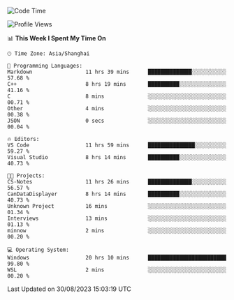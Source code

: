 <!--START_SECTION:waka-->
![Code Time](http://img.shields.io/badge/Code%20Time-1%2C210%20hrs%2019%20mins-blue)

![Profile Views](http://img.shields.io/badge/Profile%20Views-0-blue)

📊 **This Week I Spent My Time On** 

```text
🕑︎ Time Zone: Asia/Shanghai

💬 Programming Languages: 
Markdown                 11 hrs 39 mins      ██████████████░░░░░░░░░░░   57.68 % 
C++                      8 hrs 19 mins       ██████████░░░░░░░░░░░░░░░   41.16 % 
C                        8 mins              ░░░░░░░░░░░░░░░░░░░░░░░░░   00.71 % 
Other                    4 mins              ░░░░░░░░░░░░░░░░░░░░░░░░░   00.38 % 
JSON                     0 secs              ░░░░░░░░░░░░░░░░░░░░░░░░░   00.04 % 

🔥 Editors: 
VS Code                  11 hrs 59 mins      ███████████████░░░░░░░░░░   59.27 % 
Visual Studio            8 hrs 14 mins       ██████████░░░░░░░░░░░░░░░   40.73 % 

🐱‍💻 Projects: 
CS-Notes                 11 hrs 26 mins      ██████████████░░░░░░░░░░░   56.57 % 
CanDataDisplayer         8 hrs 14 mins       ██████████░░░░░░░░░░░░░░░   40.73 % 
Unknown Project          16 mins             ░░░░░░░░░░░░░░░░░░░░░░░░░   01.34 % 
Interviews               13 mins             ░░░░░░░░░░░░░░░░░░░░░░░░░   01.13 % 
minnow                   2 mins              ░░░░░░░░░░░░░░░░░░░░░░░░░   00.20 % 

💻 Operating System: 
Windows                  20 hrs 10 mins      █████████████████████████   99.80 % 
WSL                      2 mins              ░░░░░░░░░░░░░░░░░░░░░░░░░   00.20 % 
```


 Last Updated on 30/08/2023 15:03:19 UTC
<!--END_SECTION:waka-->